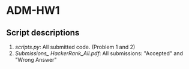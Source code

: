 # ADM-HW1

## Script descriptions
1. *scripts.py*: 
  All submitted code. (Problem 1 and 2)
2. *Submissions_ HackerRank_All.pdf*:
  All submissions: "Accepted" and "Wrong Answer" 

